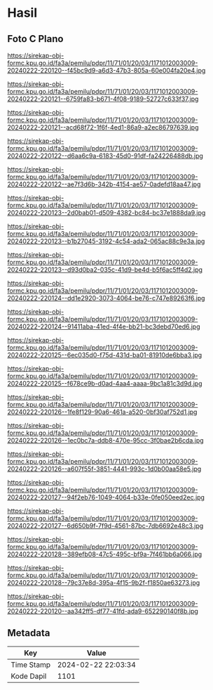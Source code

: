 # Hasil

## Foto C Plano

https://sirekap-obj-formc.kpu.go.id/fa3a/pemilu/pdpr/11/71/01/20/03/1171012003009-20240222-220120--f45bc9d9-a6d3-47b3-805a-60e004fa20e4.jpg

https://sirekap-obj-formc.kpu.go.id/fa3a/pemilu/pdpr/11/71/01/20/03/1171012003009-20240222-220121--6759fa83-b671-4f08-9189-52727c633f37.jpg

https://sirekap-obj-formc.kpu.go.id/fa3a/pemilu/pdpr/11/71/01/20/03/1171012003009-20240222-220121--acd68f72-1f6f-4ed1-86a9-a2ec86797639.jpg

https://sirekap-obj-formc.kpu.go.id/fa3a/pemilu/pdpr/11/71/01/20/03/1171012003009-20240222-220122--d6aa6c9a-6183-45d0-91df-fa24226488db.jpg

https://sirekap-obj-formc.kpu.go.id/fa3a/pemilu/pdpr/11/71/01/20/03/1171012003009-20240222-220122--ae7f3d6b-342b-4154-ae57-0adefd18aa47.jpg

https://sirekap-obj-formc.kpu.go.id/fa3a/pemilu/pdpr/11/71/01/20/03/1171012003009-20240222-220123--2d0bab01-d509-4382-bc84-bc37e1888da9.jpg

https://sirekap-obj-formc.kpu.go.id/fa3a/pemilu/pdpr/11/71/01/20/03/1171012003009-20240222-220123--b1b27045-3192-4c54-ada2-065ac88c9e3a.jpg

https://sirekap-obj-formc.kpu.go.id/fa3a/pemilu/pdpr/11/71/01/20/03/1171012003009-20240222-220123--d93d0ba2-035c-41d9-be4d-b5f6ac5ff4d2.jpg

https://sirekap-obj-formc.kpu.go.id/fa3a/pemilu/pdpr/11/71/01/20/03/1171012003009-20240222-220124--dd1e2920-3073-4064-be76-c747e89263f6.jpg

https://sirekap-obj-formc.kpu.go.id/fa3a/pemilu/pdpr/11/71/01/20/03/1171012003009-20240222-220124--91411aba-41ed-4f4e-bb21-bc3debd70ed6.jpg

https://sirekap-obj-formc.kpu.go.id/fa3a/pemilu/pdpr/11/71/01/20/03/1171012003009-20240222-220125--6ec035d0-f75d-431d-ba01-81910de6bba3.jpg

https://sirekap-obj-formc.kpu.go.id/fa3a/pemilu/pdpr/11/71/01/20/03/1171012003009-20240222-220125--f678ce9b-d0ad-4aa4-aaaa-9bc1a81c3d9d.jpg

https://sirekap-obj-formc.kpu.go.id/fa3a/pemilu/pdpr/11/71/01/20/03/1171012003009-20240222-220126--1fe8f129-90a6-461a-a520-0bf30af752d1.jpg

https://sirekap-obj-formc.kpu.go.id/fa3a/pemilu/pdpr/11/71/01/20/03/1171012003009-20240222-220126--1ec0bc7a-ddb8-470e-95cc-3f0bae2b6cda.jpg

https://sirekap-obj-formc.kpu.go.id/fa3a/pemilu/pdpr/11/71/01/20/03/1171012003009-20240222-220126--a607f55f-3851-4441-993c-1d0b00aa58e5.jpg

https://sirekap-obj-formc.kpu.go.id/fa3a/pemilu/pdpr/11/71/01/20/03/1171012003009-20240222-220127--94f2eb76-1049-4064-b33e-0fe050eed2ec.jpg

https://sirekap-obj-formc.kpu.go.id/fa3a/pemilu/pdpr/11/71/01/20/03/1171012003009-20240222-220127--6d650b9f-7f9d-4561-87bc-7db6692e48c3.jpg

https://sirekap-obj-formc.kpu.go.id/fa3a/pemilu/pdpr/11/71/01/20/03/1171012003009-20240222-220128--389efb08-47c5-495c-bf9a-7f461bb6a066.jpg

https://sirekap-obj-formc.kpu.go.id/fa3a/pemilu/pdpr/11/71/01/20/03/1171012003009-20240222-220128--79c37e8d-395a-4f15-9b2f-f1850ae63273.jpg

https://sirekap-obj-formc.kpu.go.id/fa3a/pemilu/pdpr/11/71/01/20/03/1171012003009-20240222-220120--aa342ff5-df77-41fd-ada9-652290140f8b.jpg


## Metadata

| Key        | Value               |
| ---------- | ------------------- |
| Time Stamp | 2024-02-22 22:03:34 |
| Kode Dapil | 1101                |



